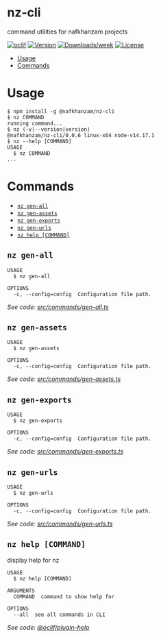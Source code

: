 nz-cli
======

command utilities for nafkhanzam projects

[![oclif](https://img.shields.io/badge/cli-oclif-brightgreen.svg)](https://oclif.io)
[![Version](https://img.shields.io/npm/v/nz-cli.svg)](https://npmjs.org/package/nz-cli)
[![Downloads/week](https://img.shields.io/npm/dw/nz-cli.svg)](https://npmjs.org/package/nz-cli)
[![License](https://img.shields.io/npm/l/nz-cli.svg)](https://github.com/nafkhanzam/nz-cli/blob/master/package.json)

<!-- toc -->
* [Usage](#usage)
* [Commands](#commands)
<!-- tocstop -->
# Usage
<!-- usage -->
```sh-session
$ npm install -g @nafkhanzam/nz-cli
$ nz COMMAND
running command...
$ nz (-v|--version|version)
@nafkhanzam/nz-cli/0.0.6 linux-x64 node-v14.17.1
$ nz --help [COMMAND]
USAGE
  $ nz COMMAND
...
```
<!-- usagestop -->
# Commands
<!-- commands -->
* [`nz gen-all`](#nz-gen-all)
* [`nz gen-assets`](#nz-gen-assets)
* [`nz gen-exports`](#nz-gen-exports)
* [`nz gen-urls`](#nz-gen-urls)
* [`nz help [COMMAND]`](#nz-help-command)

## `nz gen-all`

```
USAGE
  $ nz gen-all

OPTIONS
  -c, --config=config  Configuration file path.
```

_See code: [src/commands/gen-all.ts](https://github.com/nafkhanzam/nz-cli/blob/v0.0.6/src/commands/gen-all.ts)_

## `nz gen-assets`

```
USAGE
  $ nz gen-assets

OPTIONS
  -c, --config=config  Configuration file path.
```

_See code: [src/commands/gen-assets.ts](https://github.com/nafkhanzam/nz-cli/blob/v0.0.6/src/commands/gen-assets.ts)_

## `nz gen-exports`

```
USAGE
  $ nz gen-exports

OPTIONS
  -c, --config=config  Configuration file path.
```

_See code: [src/commands/gen-exports.ts](https://github.com/nafkhanzam/nz-cli/blob/v0.0.6/src/commands/gen-exports.ts)_

## `nz gen-urls`

```
USAGE
  $ nz gen-urls

OPTIONS
  -c, --config=config  Configuration file path.
```

_See code: [src/commands/gen-urls.ts](https://github.com/nafkhanzam/nz-cli/blob/v0.0.6/src/commands/gen-urls.ts)_

## `nz help [COMMAND]`

display help for nz

```
USAGE
  $ nz help [COMMAND]

ARGUMENTS
  COMMAND  command to show help for

OPTIONS
  --all  see all commands in CLI
```

_See code: [@oclif/plugin-help](https://github.com/oclif/plugin-help/blob/v3.2.2/src/commands/help.ts)_
<!-- commandsstop -->
